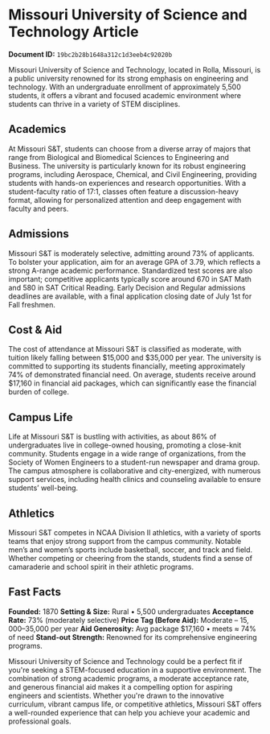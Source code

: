 # Missouri University of Science and Technology Article

**Document ID:** `19bc2b28b1648a312c1d3eeb4c92020b`

Missouri University of Science and Technology, located in Rolla, Missouri, is a public university renowned for its strong emphasis on engineering and technology. With an undergraduate enrollment of approximately 5,500 students, it offers a vibrant and focused academic environment where students can thrive in a variety of STEM disciplines.

## Academics
At Missouri S&T, students can choose from a diverse array of majors that range from Biological and Biomedical Sciences to Engineering and Business. The university is particularly known for its robust engineering programs, including Aerospace, Chemical, and Civil Engineering, providing students with hands-on experiences and research opportunities. With a student-faculty ratio of 17:1, classes often feature a discussion-heavy format, allowing for personalized attention and deep engagement with faculty and peers.

## Admissions
Missouri S&T is moderately selective, admitting around 73% of applicants. To bolster your application, aim for an average GPA of 3.79, which reflects a strong A-range academic performance. Standardized test scores are also important; competitive applicants typically score around 670 in SAT Math and 580 in SAT Critical Reading. Early Decision and Regular admissions deadlines are available, with a final application closing date of July 1st for Fall freshmen.

## Cost & Aid
The cost of attendance at Missouri S&T is classified as moderate, with tuition likely falling between $15,000 and $35,000 per year. The university is committed to supporting its students financially, meeting approximately 74% of demonstrated financial need. On average, students receive around $17,160 in financial aid packages, which can significantly ease the financial burden of college.

## Campus Life
Life at Missouri S&T is bustling with activities, as about 86% of undergraduates live in college-owned housing, promoting a close-knit community. Students engage in a wide range of organizations, from the Society of Women Engineers to a student-run newspaper and drama group. The campus atmosphere is collaborative and city-energized, with numerous support services, including health clinics and counseling available to ensure students’ well-being.

## Athletics
Missouri S&T competes in NCAA Division II athletics, with a variety of sports teams that enjoy strong support from the campus community. Notable men’s and women’s sports include basketball, soccer, and track and field. Whether competing or cheering from the stands, students find a sense of camaraderie and school spirit in their athletic programs.

## Fast Facts
**Founded:** 1870
**Setting & Size:** Rural • 5,500 undergraduates
**Acceptance Rate:** 73% (moderately selective)
**Price Tag (Before Aid):** Moderate – $15,000–$35,000 per year
**Aid Generosity:** Avg package $17,160 • meets ≈ 74% of need
**Stand-out Strength:** Renowned for its comprehensive engineering programs.

Missouri University of Science and Technology could be a perfect fit if you're seeking a STEM-focused education in a supportive environment. The combination of strong academic programs, a moderate acceptance rate, and generous financial aid makes it a compelling option for aspiring engineers and scientists. Whether you're drawn to the innovative curriculum, vibrant campus life, or competitive athletics, Missouri S&T offers a well-rounded experience that can help you achieve your academic and professional goals.
